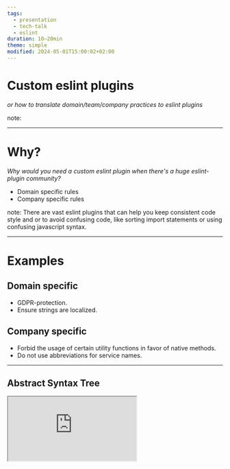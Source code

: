 ```yaml
---
tags:
  - presentation
  - tech-talk
  - eslint
duration: 10–20min
theme: simple
modified: 2024-05-01T15:00:02+02:00
---
```


# Custom eslint plugins

_or how to translate domain/team/company practices to eslint plugins_

note: 

---

# Why?

_Why would you need a custom eslint plugin when there's a huge eslint-plugin community?_
+ Domain specific rules
+ Company specific rules

note:
There are vast eslint plugins that can help you keep consistent code style and or to avoid confusing code, like sorting import statements or using confusing javascript syntax. 

---

<!-- .slide: style="text-align: left;" -->

# Examples

## Domain specific <!-- element class="fragment" data-fragment-index="0" --> 
+ GDPR-protection.
+ Ensure strings are localized.

## Company specific <!-- element class="fragment" data-fragment-index="3" --> 
+ Forbid the usage of certain utility functions in favor of native methods.
+ Do not use abbreviations for service names.

---

## Abstract Syntax Tree

<iframe src="https://astexplorer.net/" />

---
